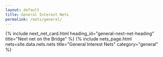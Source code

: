 ```yaml
---
layout: default
title: General Interest Nets
permalink: /nets/general/
---
```

{% include next_net_card.html heading_id="general-next-net-heading" title="Next net on the Bridge" %}
{% include nets_page.html nets=site.data.nets.nets title="General Interest Nets" category="general" %}
